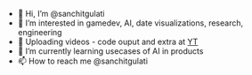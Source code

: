 - 👋 Hi, I’m @sanchitgulati
- 👀 I’m interested in gamedev, AI, date visualizations, research, engineering
- 🎥 Uploading videos - code ouput and extra at [YT](https://www.youtube.com/channel/UCAc8wIa7x-ZD3M3OPrsdgSA)
- 🌱 I’m currently learning usecases of AI in products
- 📫 How to reach me @sanchitgulati
